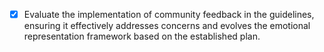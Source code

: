 - [x] Evaluate the implementation of community feedback in the guidelines, ensuring it effectively addresses concerns and evolves the emotional representation framework based on the established plan.